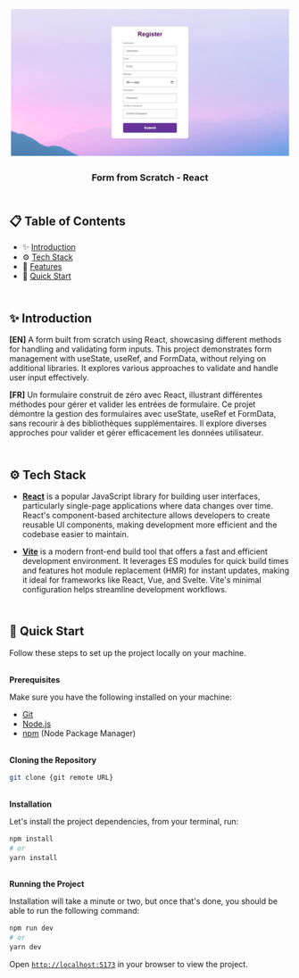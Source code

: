 <div align="center">
    <a href="https://form-nolibrary-react.netlify.app" target="_blank">
      <img src="public/design/preview.png" alt="Project Banner">
    </a>
  <h3 align="center">Form from Scratch - React</h3>
</div>

##  <br /> 📋 <a name="table">Table of Contents</a>

- ✨ [Introduction](#introduction)
- ⚙️ [Tech Stack](#tech-stack)
- 📝 [Features](#features)
- 🚀 [Quick Start](#quick-start)

##  <br /> <a name="introduction">✨ Introduction</a>

**[EN]** A form built from scratch using React, showcasing different methods for handling and validating form inputs. This project demonstrates form management with useState, useRef, and FormData, without relying on additional libraries. It explores various approaches to validate and handle user input effectively.

**[FR]** Un formulaire construit de zéro avec React, illustrant différentes méthodes pour gérer et valider les entrées de formulaire. Ce projet démontre la gestion des formulaires avec useState, useRef et FormData, sans recourir à des bibliothèques supplémentaires. Il explore diverses approches pour valider et gérer efficacement les données utilisateur.

##  <br /> <a name="tech-stack">⚙️ Tech Stack</a>

- [**React**](https://react.dev/reference/react) is a popular JavaScript library for building user interfaces, particularly single-page applications where data changes over time. React's component-based architecture allows developers to create reusable UI components, making development more efficient and the codebase easier to maintain. 

- [**Vite**](https://vitejs.dev/guide/) is a modern front-end build tool that offers a fast and efficient development environment. It leverages ES modules for quick build times and features hot module replacement (HMR) for instant updates, making it ideal for frameworks like React, Vue, and Svelte. Vite's minimal configuration helps streamline development workflows.


## <br /> <a name="quick-start">🚀 Quick Start</a>

Follow these steps to set up the project locally on your machine.

<br/>**Prerequisites**

Make sure you have the following installed on your machine:

- [Git](https://git-scm.com/)
- [Node.js](https://nodejs.org/en)
- [npm](https://www.npmjs.com/) (Node Package Manager)

<br/>**Cloning the Repository**

```bash
git clone {git remote URL}
```

<br/>**Installation**

Let's install the project dependencies, from your terminal, run:

```bash
npm install
# or
yarn install
```

<br/>**Running the Project**

Installation will take a minute or two, but once that's done, you should be able to run the following command:

```bash
npm run dev
# or
yarn dev
```

Open [`http://localhost:5173`](http://localhost:5173) in your browser to view the project.